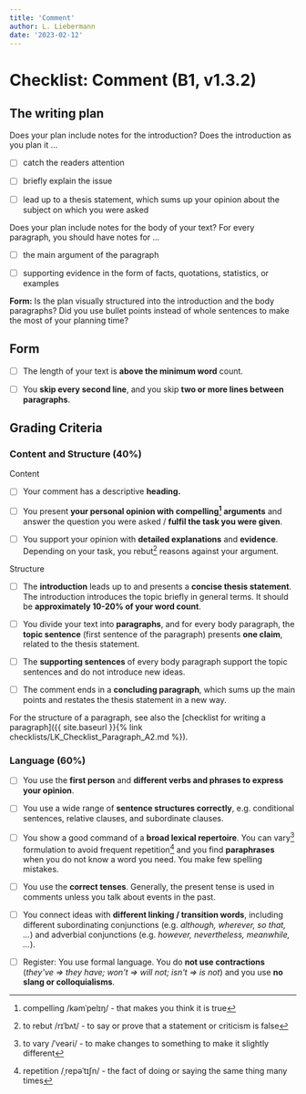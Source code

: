 ```yaml
---
title: 'Comment'
author: L. Liebermann
date: '2023-02-12'
---
```


# Checklist: Comment (B1, v1.3.2)

## The writing plan

Does your plan include notes for the introduction? Does the introduction as you
plan it ...

- [ ] catch the readers attention

- [ ] briefly explain the issue

- [ ] lead up to a thesis statement, which sums up your opinion about the
subject on which you were asked

Does your plan include notes for the body of your text? For every paragraph,
you should have notes for ...

- [ ] the main argument of the paragraph

- [ ] supporting evidence in the form of facts, quotations, statistics, or
examples

**Form:** Is the plan visually structured into the introduction and the body
paragraphs? Did you use bullet points instead of whole sentences to make the
most of your planning time?

## Form

- [ ] The length of your text is **above the minimum word** count.

- [ ] You **skip every second line**, and you skip **two or more lines between
paragraphs**.

## Grading Criteria

### Content and Structure (40%)

Content

- [ ] Your comment has a descriptive **heading.**

- [ ] You present **your personal opinion with compelling[^1] arguments** and
answer the question you were asked / **fulfil the task you were given**.

- [ ] You support your opinion with **detailed explanations** and **evidence**.
Depending on your task, you rebut[^2] reasons against your argument.

Structure

- [ ] The **introduction** leads up to and presents a **concise thesis
statement**. The introduction introduces the topic briefly in general terms. It
should be **approximately 10-20% of your word count**.

- [ ] You divide your text into **paragraphs**, and for every body paragraph,
the **topic sentence** (first sentence of the paragraph) presents **one
claim**, related to the thesis statement.

- [ ] The **supporting sentences** of every body paragraph support the topic
sentences and do not introduce new ideas.

- [ ] The comment ends in a **concluding paragraph**, which sums up the main
points and restates the thesis statement in a new way.

For the structure of a paragraph, see also the [checklist for writing a
paragraph]({{ site.baseurl }}{% link checklists/LK_Checklist_Paragraph_A2.md
%}).

### Language (60%)

- [ ] You use the **first person** and **different verbs and phrases to express
your opinion**.

- [ ] You use a wide range of **sentence structures correctly**, e.g.
conditional sentences, relative clauses, and subordinate clauses.

- [ ] You show a good command of a **broad lexical repertoire**. You can
vary[^3] formulation to avoid frequent repetition[^4] and you find
**paraphrases** when you do not know a word you need. You make few spelling
mistakes.

- [ ] You use the **correct tenses**. Generally, the present tense is used in
comments unless you talk about events in the past.

- [ ] You connect ideas with **different linking / transition words**,
including different subordinating conjunctions (e.g. *although, wherever, so
that, \...*) and adverbial conjunctions (e.g. *however, nevertheless,
meanwhile, \...*).

- [ ] Register: You use formal language. You do **not use contractions**
(*they've =\> they have; won't =\> will not; isn't =\> is not*) and you use
**no slang or colloquialisms**.

[^1]: compelling /kəmˈpelɪŋ/ - that makes you think it is true

[^2]: to rebut /rɪˈbʌt/ - to say or prove that a statement or criticism is
false

[^3]: to vary /ˈveəri/ - to make changes to something to make it slightly
different

[^4]: repetition /ˌrepəˈtɪʃn/ - the fact of doing or saying the same thing many
times

